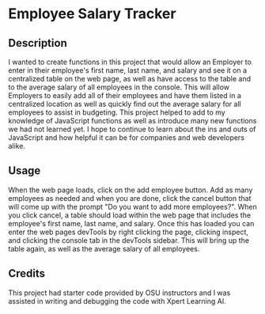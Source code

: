 # Employee Salary Tracker

## Description

I wanted to create functions in this project that would allow an Employer to enter in their employee's first name, last name, and salary and see it on a centralized table on the web page, as well as have access to the table and to the average salary of all employees in the console. This will allow Employers to easily add all of their employees and have them listed in a centralized location as well as quickly find out the average salary for all employees to assist in budgeting. This project helped to add to my knowledge of JavaScript functions as well as introduce many new functions we had not learned yet. I hope to continue to learn about the ins and outs of JavaScript and how helpful it can be for companies and web developers alike. 

## Usage

When the web page loads, click on the add employee button. Add as many employees as needed and when you are done, click the cancel button that will come up with the prompt "Do you want to add more employees?". When you click cancel, a table should load within the web page that includes the employee's first name, last name, and salary. Once this has loaded you can enter the web pages devTools by right clicking the page, clicking inspect, and clicking the console tab in the devTools sidebar. This will bring up the table again, as well as the average salary of all employees.

## Credits

This project had starter code provided by OSU instructors and I was assisted in writing and debugging the code with Xpert Learning AI. 